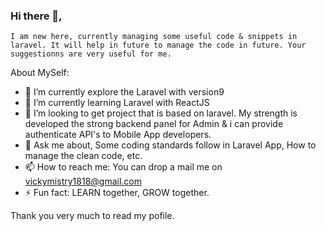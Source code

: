 ### Hi there 👋,
    I am new here, currently managing some useful code & snippets in laravel. It will help in future to manage the code in future. Your suggestionns are very useful for me.

About MySelf: 

- 🔭 I’m currently explore the Laravel with version9
- 🌱 I’m currently learning Laravel with ReactJS
- 👯 I’m looking to get project that is based on laravel. My strength is developed the strong backend panel for Admin & i can provide authenticate API's to Mobile App developers.
- 💬 Ask me about, Some coding standards follow in Laravel App, How to manage the clean code, etc.
- 📫 How to reach me: You can drop a mail me on vickymistry1818@gmail.com 
- ⚡ Fun fact: LEARN together, GROW together.

Thank you very much to read my pofile.
